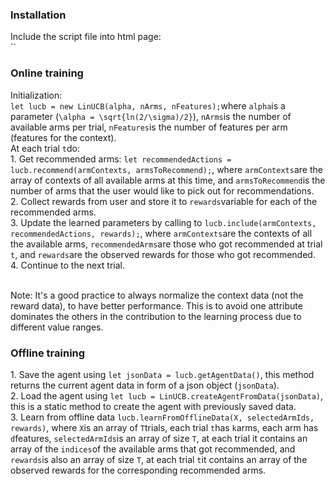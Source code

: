 <h3>Installation</h3>
Include the script file into html page:
<br/>`<script src = 'js/contextualbandits.min.js'></script>`
<br/><h3>Online training</h3>
Initialization:
<br/><code>let lucb = new LinUCB(alpha, nArms, nFeatures);</code>where <code>alpha</code>is a parameter (<code>\alpha = \sqrt{ln(2/\sigma)/2}</code>), <code>nArms</code>is the number of available arms per trial, <code>nFeatures</code>is the number of features per arm (features for the context).
<br/>
At each trial <code>t</code>do:<br/>
    1. Get recommended arms: <code>let recommendedActions = lucb.recommend(armContexts, armsToRecommend);</code>, where <code>armContexts</code>are the array of contexts of all available arms at this time, and <code>armsToRecommend</code>is the number of arms that the user would like to pick out for recommendations.<br/>
    2. Collect rewards from user and store it to <code>rewards</code>variable for each of the recommended arms. <br/>
    3. Update the learned parameters by calling to <code>lucb.include(armContexts, recommendedActions, rewards);</code>, where <code>armContexts</code>are the contexts of all the available arms, <code>recommendedArms</code>are those who got recommended at trial <code>t</code>, and <code>rewards</code>are the observed rewards for those who got recommended.<br/>
    4. Continue to the next trial.<br/>

<br/>Note: It's a good practice to always normalize the context data (not the reward data), to have better performance. This is to avoid one attribute dominates the others in the contribution to the learning process due to different value ranges.

<h3>Offline training</h3>
1. Save the agent using <code>let jsonData = lucb.getAgentData()</code>, this method returns the current agent data in form of a json object (<code>jsonData</code>).
<br/>
2. Load the agent using <code>let lucb = LinUCB.createAgentFromData(jsonData)</code>, this is a static method to create the agent with previously saved data.
<br/>
3. Learn from offline data <code>lucb.learnFromOfflineData(X, selectedArmIds, rewards)</code>, where <code>X</code>is an array of <code>T</code>trials, each trial <code>t</code>has <code>k</code>arms, each arm has <code>d</code>features, <code>selectedArmIds</code>is an array of size <code>T</code>, at each trial it contains an array of the <code>indices</code>of the available arms that got recommended, and <code>rewards</code>is also an array of size <code>T</code>, at each trial <code>t</code>it contains an array of the observed rewards for the corresponding recommended arms.   